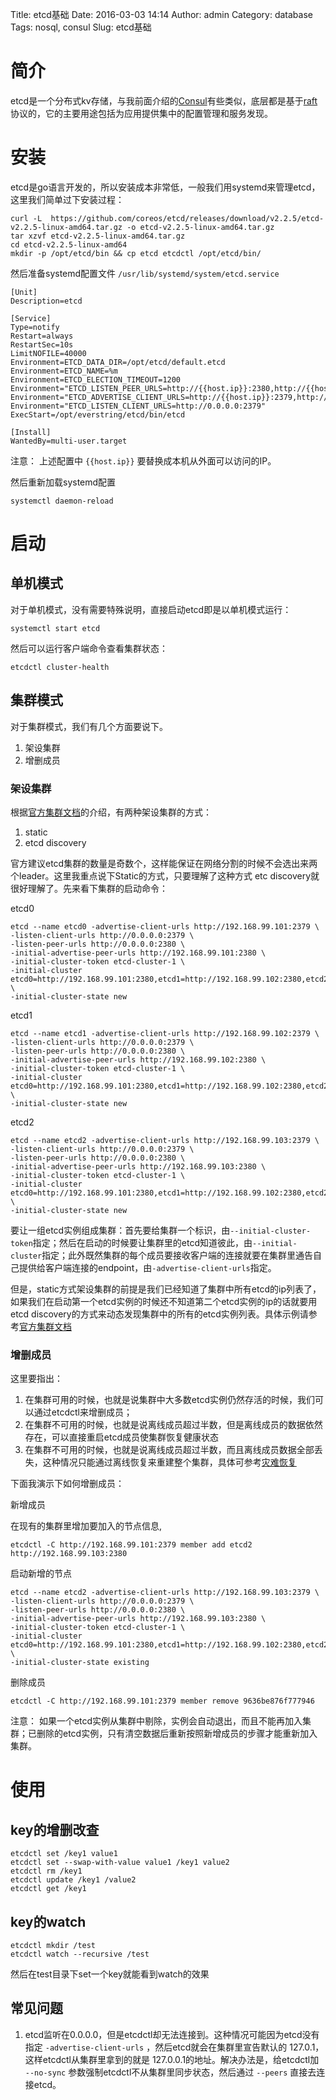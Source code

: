 Title: etcd基础
Date: 2016-03-03 14:14
Author: admin
Category: database
Tags: nosql, consul
Slug: etcd基础
 
 
# 简介

etcd是一个分布式kv存储，与我前面介绍的[Consul](http://xdays.me/Consul基础.html)有些类似，底层都是基于[raft](http://thesecretlivesofdata.com/raft)协议的，它的主要用途包括为应用提供集中的配置管理和服务发现。

# 安装

etcd是go语言开发的，所以安装成本非常低，一般我们用systemd来管理etcd，这里我们简单过下安装过程：

```
curl -L  https://github.com/coreos/etcd/releases/download/v2.2.5/etcd-v2.2.5-linux-amd64.tar.gz -o etcd-v2.2.5-linux-amd64.tar.gz
tar xzvf etcd-v2.2.5-linux-amd64.tar.gz
cd etcd-v2.2.5-linux-amd64
mkdir -p /opt/etcd/bin && cp etcd etcdctl /opt/etcd/bin/
```

然后准备systemd配置文件 `/usr/lib/systemd/system/etcd.service`

```
[Unit]
Description=etcd

[Service]
Type=notify
Restart=always
RestartSec=10s
LimitNOFILE=40000
Environment=ETCD_DATA_DIR=/opt/etcd/default.etcd
Environment=ETCD_NAME=%m
Environment=ETCD_ELECTION_TIMEOUT=1200
Environment="ETCD_LISTEN_PEER_URLS=http://{{host.ip}}:2380,http://{{host.ip}}:7001"
Environment="ETCD_ADVERTISE_CLIENT_URLS=http://{{host.ip}}:2379,http://{{host.ip}}:4001"
Environment="ETCD_LISTEN_CLIENT_URLS=http://0.0.0.0:2379"
ExecStart=/opt/everstring/etcd/bin/etcd

[Install]
WantedBy=multi-user.target
```

注意： 上述配置中 `{{host.ip}}` 要替换成本机从外面可以访问的IP。

然后重新加载systemd配置

    systemctl daemon-reload

# 启动

## 单机模式

对于单机模式，没有需要特殊说明，直接启动etcd即是以单机模式运行：

    systemctl start etcd

然后可以运行客户端命令查看集群状态：

    etcdctl cluster-health

## 集群模式

对于集群模式，我们有几个方面要说下。

1. 架设集群
2. 增删成员


### 架设集群

根据[官方集群文档](https://coreos.com/etcd/docs/latest/clustering.html)的介绍，有两种架设集群的方式：

1. static
2. etcd discovery

官方建议etcd集群的数量是奇数个，这样能保证在网络分割的时候不会选出来两个leader。这里我重点说下Static的方式，只要理解了这种方式 etc discovery就很好理解了。先来看下集群的启动命令：

etcd0
```
etcd --name etcd0 -advertise-client-urls http://192.168.99.101:2379 \
-listen-client-urls http://0.0.0.0:2379 \
-listen-peer-urls http://0.0.0.0:2380 \
-initial-advertise-peer-urls http://192.168.99.101:2380 \
-initial-cluster-token etcd-cluster-1 \
-initial-cluster etcd0=http://192.168.99.101:2380,etcd1=http://192.168.99.102:2380,etcd2=http://192.168.99.103:2380 \
-initial-cluster-state new
```

etcd1
```
etcd --name etcd1 -advertise-client-urls http://192.168.99.102:2379 \
-listen-client-urls http://0.0.0.0:2379 \
-listen-peer-urls http://0.0.0.0:2380 \
-initial-advertise-peer-urls http://192.168.99.102:2380 \
-initial-cluster-token etcd-cluster-1 \
-initial-cluster etcd0=http://192.168.99.101:2380,etcd1=http://192.168.99.102:2380,etcd2=http://192.168.99.103:2380 \
-initial-cluster-state new
```

etcd2
```
etcd --name etcd2 -advertise-client-urls http://192.168.99.103:2379 \
-listen-client-urls http://0.0.0.0:2379 \
-listen-peer-urls http://0.0.0.0:2380 \
-initial-advertise-peer-urls http://192.168.99.103:2380 \
-initial-cluster-token etcd-cluster-1 \
-initial-cluster etcd0=http://192.168.99.101:2380,etcd1=http://192.168.99.102:2380,etcd2=http://192.168.99.103:2380 \
-initial-cluster-state new
```

要让一组etcd实例组成集群：首先要给集群一个标识，由`--initial-cluster-token`指定；然后在启动的时候要让集群里的etcd知道彼此，由`--initial-cluster`指定；此外既然集群的每个成员要接收客户端的连接就要在集群里通告自己提供给客户端连接的endpoint，由`-advertise-client-urls`指定。

但是，static方式架设集群的前提是我们已经知道了集群中所有etcd的ip列表了，如果我们在启动第一个etcd实例的时候还不知道第二个etcd实例的ip的话就要用etcd discovery的方式来动态发现集群中的所有的etcd实例列表。具体示例请参考[官方集群文档](https://coreos.com/etcd/docs/latest/clustering.html)

### 增删成员

这里要指出：

1. 在集群可用的时候，也就是说集群中大多数etcd实例仍然存活的时候，我们可以通过etcdctl来增删成员；
2. 在集群不可用的时候，也就是说离线成员超过半数，但是离线成员的数据依然存在，可以直接重启etcd成员使集群恢复健康状态
3. 在集群不可用的时候，也就是说离线成员超过半数，而且离线成员数据全部丢失，这种情况只能通过离线恢复来重建整个集群，具体可参考[灾难恢复](https://coreos.com/etcd/docs/latest/admin_guide.html#disaster-recovery)

下面我演示下如何增删成员：

新增成员

在现有的集群里增加要加入的节点信息,

    etcdctl -C http://192.168.99.101:2379 member add etcd2 http://192.168.99.103:2380

启动新增的节点

```
etcd --name etcd2 -advertise-client-urls http://192.168.99.103:2379 \
-listen-client-urls http://0.0.0.0:2379 \
-listen-peer-urls http://0.0.0.0:2380 \
-initial-advertise-peer-urls http://192.168.99.103:2380 \
-initial-cluster-token etcd-cluster-1 \
-initial-cluster etcd0=http://192.168.99.101:2380,etcd1=http://192.168.99.102:2380,etcd2=http://192.168.99.103:2380 \
-initial-cluster-state existing
```

删除成员

    etcdctl -C http://192.168.99.101:2379 member remove 9636be876f777946

注意： 如果一个etcd实例从集群中剔除，实例会自动退出，而且不能再加入集群；已删除的etcd实例，只有清空数据后重新按照新增成员的步骤才能重新加入集群。


# 使用

## key的增删改查

```
etcdctl set /key1 value1
etcdctl set --swap-with-value value1 /key1 value2
etcdctl rm /key1
etcdctl update /key1 /value2
etcdctl get /key1
```

## key的watch

    etcdctl mkdir /test
    etcdctl watch --recursive /test

然后在test目录下set一个key就能看到watch的效果

## 常见问题

1.  etcd监听在0.0.0.0，但是etcdctl却无法连接到。这种情况可能因为etcd没有指定 `-advertise-client-urls`  ，然后etcd就会在集群里宣告默认的 127.0.1，这样etcdctl从集群里拿到的就是 127.0.0.1的地址。解决办法是，给etcdctl加 `--no-sync` 参数强制etcdctl不从集群里同步状态，然后通过 `--peers` 直接去连接etcd。
